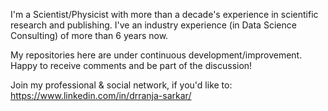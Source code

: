 I'm a Scientist/Physicist with more than a decade's experience in scientific research and publishing.
I've an industry experience (in Data Science Consulting) of more than 6 years now.

My repositories here are under continuous development/improvement. Happy to receive comments and be part of the discussion!

Join my professional & social network, if you'd like to:
https://www.linkedin.com/in/drranja-sarkar/





